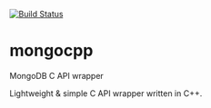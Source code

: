[![Build Status](https://travis-ci.org/dmsovetov/mongocpp.svg)](https://travis-ci.org/dmsovetov/mongocpp)
# mongocpp
MongoDB C API wrapper

Lightweight & simple C API wrapper written in C++.
